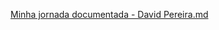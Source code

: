 [Minha jornada documentada - David Pereira.md](https://github.com/davidpereirads/Minha-Jornada-Documentada/files/11025030/Minha.jornada.documentada.-.David.Pereira.md)
